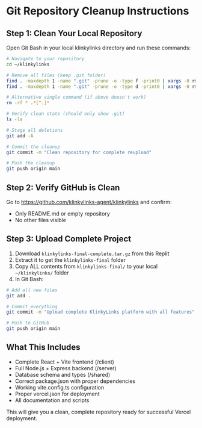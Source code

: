 # Git Repository Cleanup Instructions

## Step 1: Clean Your Local Repository

Open Git Bash in your local klinkylinks directory and run these commands:

```bash
# Navigate to your repository
cd ~/klinkylinks

# Remove all files (keep .git folder)
find . -maxdepth 1 -name ".git" -prune -o -type f -print0 | xargs -0 rm -f
find . -maxdepth 1 -name ".git" -prune -o -type d -print0 | xargs -0 rm -rf

# Alternative single command (if above doesn't work)
rm -rf * .*[^.]*

# Verify clean state (should only show .git)
ls -la

# Stage all deletions
git add -A

# Commit the cleanup
git commit -m "Clean repository for complete reupload"

# Push the cleanup
git push origin main
```

## Step 2: Verify GitHub is Clean

Go to https://github.com/klinkylinks-agent/klinkylinks and confirm:
- Only README.md or empty repository
- No other files visible

## Step 3: Upload Complete Project

1. Download `klinkylinks-final-complete.tar.gz` from this Replit
2. Extract it to get the `klinkylinks-final` folder
3. Copy ALL contents from `klinkylinks-final/` to your local `~/klinkylinks/` folder
4. In Git Bash:

```bash
# Add all new files
git add .

# Commit everything
git commit -m "Upload complete KlinkyLinks platform with all features"

# Push to GitHub
git push origin main
```

## What This Includes

- Complete React + Vite frontend (/client)
- Full Node.js + Express backend (/server) 
- Database schema and types (/shared)
- Correct package.json with proper dependencies
- Working vite.config.ts configuration
- Proper vercel.json for deployment
- All documentation and scripts

This will give you a clean, complete repository ready for successful Vercel deployment.